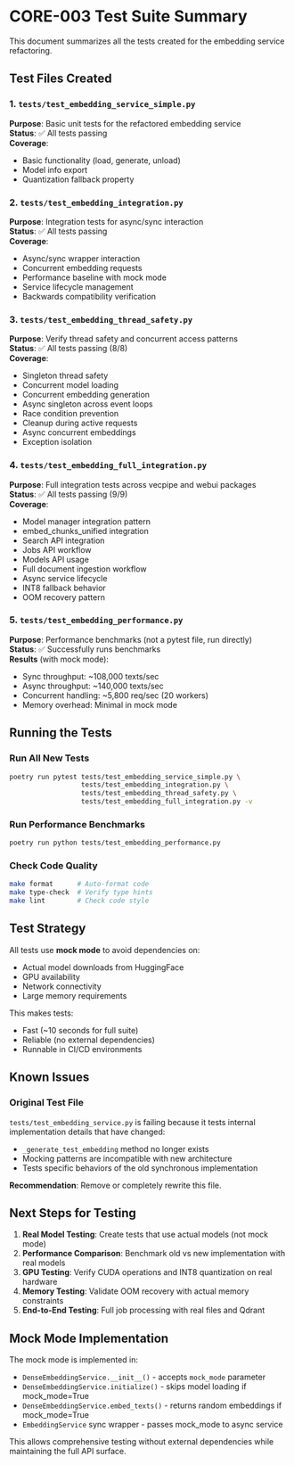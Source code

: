 # CORE-003 Test Suite Summary

This document summarizes all the tests created for the embedding service refactoring.

## Test Files Created

### 1. `tests/test_embedding_service_simple.py`
**Purpose**: Basic unit tests for the refactored embedding service  
**Status**: ✅ All tests passing  
**Coverage**:
- Basic functionality (load, generate, unload)
- Model info export
- Quantization fallback property

### 2. `tests/test_embedding_integration.py`
**Purpose**: Integration tests for async/sync interaction  
**Status**: ✅ All tests passing  
**Coverage**:
- Async/sync wrapper interaction
- Concurrent embedding requests
- Performance baseline with mock mode
- Service lifecycle management
- Backwards compatibility verification

### 3. `tests/test_embedding_thread_safety.py`
**Purpose**: Verify thread safety and concurrent access patterns  
**Status**: ✅ All tests passing (8/8)  
**Coverage**:
- Singleton thread safety
- Concurrent model loading
- Concurrent embedding generation
- Async singleton across event loops
- Race condition prevention
- Cleanup during active requests
- Async concurrent embeddings
- Exception isolation

### 4. `tests/test_embedding_full_integration.py`
**Purpose**: Full integration tests across vecpipe and webui packages  
**Status**: ✅ All tests passing (9/9)  
**Coverage**:
- Model manager integration pattern
- embed_chunks_unified integration
- Search API integration
- Jobs API workflow
- Models API usage
- Full document ingestion workflow
- Async service lifecycle
- INT8 fallback behavior
- OOM recovery pattern

### 5. `tests/test_embedding_performance.py`
**Purpose**: Performance benchmarks (not a pytest file, run directly)  
**Status**: ✅ Successfully runs benchmarks  
**Results** (with mock mode):
- Sync throughput: ~108,000 texts/sec
- Async throughput: ~140,000 texts/sec
- Concurrent handling: ~5,800 req/sec (20 workers)
- Memory overhead: Minimal in mock mode

## Running the Tests

### Run All New Tests
```bash
poetry run pytest tests/test_embedding_service_simple.py \
                  tests/test_embedding_integration.py \
                  tests/test_embedding_thread_safety.py \
                  tests/test_embedding_full_integration.py -v
```

### Run Performance Benchmarks
```bash
poetry run python tests/test_embedding_performance.py
```

### Check Code Quality
```bash
make format      # Auto-format code
make type-check  # Verify type hints
make lint        # Check code style
```

## Test Strategy

All tests use **mock mode** to avoid dependencies on:
- Actual model downloads from HuggingFace
- GPU availability
- Network connectivity
- Large memory requirements

This makes tests:
- Fast (~10 seconds for full suite)
- Reliable (no external dependencies)
- Runnable in CI/CD environments

## Known Issues

### Original Test File
`tests/test_embedding_service.py` is failing because it tests internal implementation details that have changed:
- `_generate_test_embedding` method no longer exists
- Mocking patterns are incompatible with new architecture
- Tests specific behaviors of the old synchronous implementation

**Recommendation**: Remove or completely rewrite this file.

## Next Steps for Testing

1. **Real Model Testing**: Create tests that use actual models (not mock mode)
2. **Performance Comparison**: Benchmark old vs new implementation with real models
3. **GPU Testing**: Verify CUDA operations and INT8 quantization on real hardware
4. **Memory Testing**: Validate OOM recovery with actual memory constraints
5. **End-to-End Testing**: Full job processing with real files and Qdrant

## Mock Mode Implementation

The mock mode is implemented in:
- `DenseEmbeddingService.__init__()` - accepts `mock_mode` parameter
- `DenseEmbeddingService.initialize()` - skips model loading if mock_mode=True
- `DenseEmbeddingService.embed_texts()` - returns random embeddings if mock_mode=True
- `EmbeddingService` sync wrapper - passes mock_mode to async service

This allows comprehensive testing without external dependencies while maintaining the full API surface.